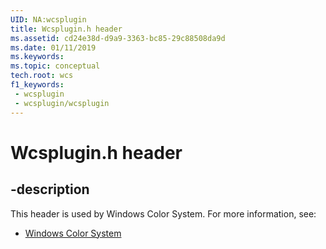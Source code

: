 ```yaml
---
UID: NA:wcsplugin
title: Wcsplugin.h header
ms.assetid: cd24e38d-d9a9-3363-bc85-29c88508da9d
ms.date: 01/11/2019
ms.keywords: 
ms.topic: conceptual
tech.root: wcs
f1_keywords:
 - wcsplugin
 - wcsplugin/wcsplugin
---
```


# Wcsplugin.h header


## -description

This header is used by Windows Color System. For more information, see:

- [Windows Color System](../_wcs/index.md)

